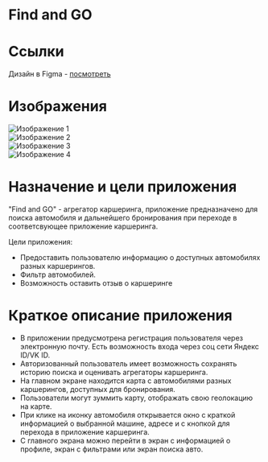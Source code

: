 # Find and GO

# Ссылки

Дизайн в Figma - [посмотреть](https://www.figma.com/file/ubkBwKt1JpNrIhYzWHJdNv/Агрегатор-каршеринга?type=design&node-id=730-9413&mode=design&t=TM5epAcWfBOYRtnw-0)

# Изображения
![Изображение 1](carsharing1.png)  
![Изображение 2](carsharing2.png)  
![Изображение 3](carsharing3.png)  
![Изображение 4](carsharing4.png)  
# Назначение и цели приложения

"Find and GO" - агрегатор каршеринга, приложение предназначено для поиска автомобиля и дальнейшего бронирования при переходе в соответсвующее приложение каршеринга.

Цели приложения:

- Предоставить пользователю информацию о доступных автомобилях разных каршерингов.
- Фильтр автомобилей.
- Возможность оставить отзыв о каршеринге

# Краткое описание приложения

- В приложении предусмотрена регистрация пользователя через электронную почту. Есть возможность входа через соц сети Яндекс ID/VK ID.
- Авторизованный пользователь имеет возможность сохранять историю поиска и оценивать агрегаторы каршеринга.
- На главном экране находится карта с автомобилями разных каршерингов, доступных для бронирования.
- Пользователи могут зуммить карту, отображать свою геолокацию на карте.
- При клике на иконку автомобиля открывается окно с краткой информацией о выбранной машине, адресе и с кнопкой для перехода в приложение каршеринга.
- С главного экрана можно перейти в экран с информацией о профиле, экран с фильтрами или экран поиска авто.

